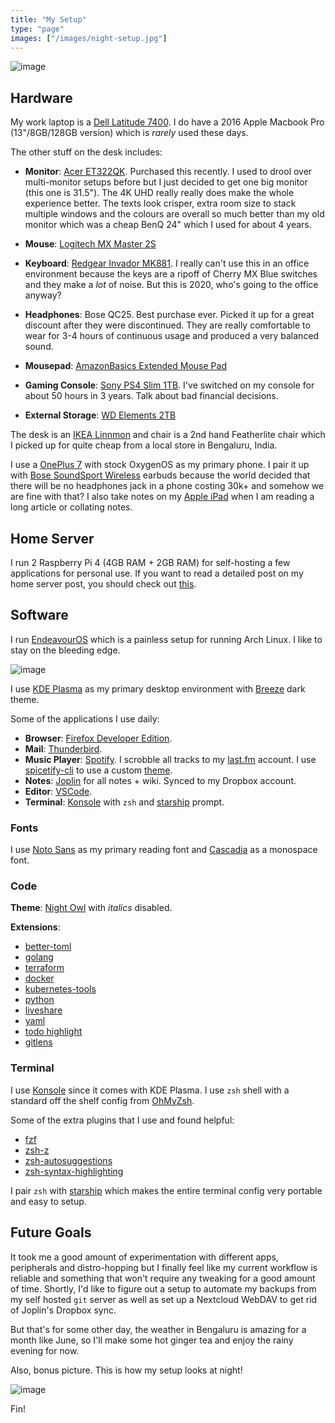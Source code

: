 ```yaml
---
title: "My Setup"
type: "page"
images: ["/images/night-setup.jpg"]
---
```


![image](/images/day-setup.jpg)

## Hardware

My work laptop is a [Dell Latitude 7400](https://www.dell.com/en-in/work/shop/business-laptop-notebook-computers/latitude-7400-business-laptop/spd/latitude-14-7400-laptop). I do have a 2016 Apple Macbook Pro (13"/8GB/128GB version) which is _rarely_ used these days.

The other stuff on the desk includes:

- **Monitor**: [Acer ET322QK](https://www.amazon.in/gp/product/B0788GQM7C/ref=ppx_yo_dt_b_asin_title_o00_s00?ie=UTF8&psc=1). Purchased this recently. I used to drool over multi-monitor setups before but I just decided to get one big monitor (this one is 31.5"). The 4K UHD really really does make the whole experience better. The texts look crisper, extra room size to stack multiple windows and the colours are overall so much better than my old monitor which was a cheap BenQ 24" which I used for about 4 years.

- **Mouse**: [Logitech MX Master 2S](https://www.logitech.com/en-in/product/mx-master-2s-flow)
- **Keyboard**: [Redgear Invador MK881](https://www.amazon.in/Redgear-MK881-Professional-Mechanical-Lightning/dp/B01N0UMPCR). I really can't use this in an office environment because the keys are a ripoff of Cherry MX Blue switches and they make a _lot_ of noise. But this is 2020, who's going to the office anyway?
- **Headphones**: Bose QC25. Best purchase ever. Picked it up for a great discount after they were discontinued. They are really comfortable to wear for 3-4 hours of continuous usage and produced a very balanced sound.
- **Mousepad**: [AmazonBasics Extended Mouse Pad](https://www.amazon.in/AmazonBasics-Extended-Gaming-Mouse-Black/dp/B06X19FLTC)
- **Gaming Console**: [Sony PS4 Slim 1TB](https://www.playstation.com/en-in/explore/ps4/). I've switched on my console for about 50 hours in 3 years. Talk about bad financial decisions.
- **External Storage**: [WD Elements 2TB](https://www.amazon.in/gp/product/B00PLOXG42?pf_rd_r=K16PZ9NJVTH3BNNA3M3S&pf_rd_p=649eac15-05ce-45c0-86ac-3e413b8ba3d4&th=1)


The desk is an [IKEA Linnmon](https://www.ikea.com/in/en/p/linnmon-adils-table-white-s49246449/) and chair is a 2nd hand Featherlite chair which I picked up for quite cheap from a local store in Bengaluru, India.

I use a [OnePlus 7](https://www.oneplus.in/7) with stock OxygenOS as my primary phone. I pair it up with [Bose SoundSport Wireless](https://www.boseindia.com/en_in/products/headphones/earbuds/soundsport-free-wireless.html) earbuds because the world decided that there will be no headphones jack in a phone costing 30k+ and somehow we are fine with that? I also take notes on my [Apple iPad](https://www.apple.com/in/ipad-10.2/) when I am reading a long article or collating notes.

## Home Server

I run 2 Raspberry Pi 4 (4GB RAM + 2GB RAM) for self-hosting a few applications for personal use. If you want to read a detailed post on my home server post, you should check out [this](/posts/home-server-updates/).

## Software

I run [EndeavourOS](https://endeavouros.com/) which is a painless setup for running Arch Linux. I like to stay on the bleeding edge.

![image](/images/setup-terminal.png)

I use [KDE Plasma](https://kde.org/plasma-desktop) as my primary desktop environment with [Breeze](https://github.com/KDE/breeze) dark theme.

Some of the applications I use daily:

- **Browser**: [Firefox Developer Edition](https://www.mozilla.org/en-US/firefox/developer/).
- **Mail**: [Thunderbird](https://www.thunderbird.net/en-US/).
- **Music Player**: [Spotify](https://open.spotify.com/). I scrobble all tracks to my [last.fm](https://www.last.fm/user/thetechfreak) account. I use [spicetify-cli](https://github.com/khanhas/spicetify-cli) to use a custom [theme](https://github.com/morpheusthewhite/spicetify-themes/tree/master/Aritim-Dark). 
- **Notes**: [Joplin](https://joplinapp.org/) for all notes + wiki. Synced to my Dropbox account.
- **Editor**: [VSCode](https://code.visualstudio.com/).
- **Terminal**: [Konsole](https://kde.org/applications/en/system/org.kde.konsole) with `zsh` and [starship](https://starship.rs/) prompt.

### Fonts

I use [Noto Sans](https://fonts.google.com/specimen/Noto+Sans) as my primary reading font and [Cascadia](https://github.com/microsoft/cascadia-code) as a monospace font.

### Code

**Theme**: [Night Owl](https://marketplace.visualstudio.com/items?itemName=sdras.night-owl) with _italics_ disabled.

**Extensions**:

- [better-toml](https://marketplace.visualstudio.com/items?itemName=bungcip.better-toml)
- [golang](https://marketplace.visualstudio.com/items?itemName=golang.go)
- [terraform](https://marketplace.visualstudio.com/items?itemName=hashicorp.terraform)
- [docker](https://marketplace.visualstudio.com/items?itemName=ms-azuretools.vscode-docker)
- [kubernetes-tools](https://marketplace.visualstudio.com/items?itemName=ms-kubernetes-tools.vscode-kubernetes-tools)
- [python](https://marketplace.visualstudio.com/items?itemName=ms-python.python)
- [liveshare](https://marketplace.visualstudio.com/items?itemName=ms-vsliveshare.vsliveshare)
- [yaml](https://marketplace.visualstudio.com/items?itemName=redhat.vscode-yaml)
- [todo highlight](https://marketplace.visualstudio.com/items?itemName=wayou.vscode-todo-highlight)
- [gitlens](https://marketplace.visualstudio.com/items?itemName=eamodio.gitlens)

### Terminal

I use [Konsole](https://konsole.kde.org/) since it comes with KDE Plasma. I use `zsh` shell with a standard off the shelf config from [OhMyZsh](https://ohmyz.sh/).

Some of the extra plugins that I use and found helpful:

- [fzf](https://github.com/junegunn/fzf)
- [zsh-z](https://github.com/agkozak/zsh-z)
- [zsh-autosuggestions](https://github.com/zsh-users/zsh-autosuggestions)
- [zsh-syntax-highlighting](https://github.com/zsh-users/zsh-syntax-highlighting)


I pair `zsh` with [starship](https://starship.rs/) which makes the entire terminal config very portable and easy to setup.

## Future Goals

It took me a good amount of experimentation with different apps, peripherals and distro-hopping but I finally feel like my current workflow is reliable and something that won't require any tweaking for a good amount of time. Shortly, I'd like to figure out a setup to automate my backups from my self hosted `git` server as well as set up a Nextcloud WebDAV to get rid of Joplin's Dropbox sync.

But that's for some other day, the weather in Bengaluru is amazing for a month like June, so I'll make some hot ginger tea and enjoy the rainy evening for now.

Also, bonus picture. This is how my setup looks at night!

![image](/images/night-setup.jpg)

Fin!